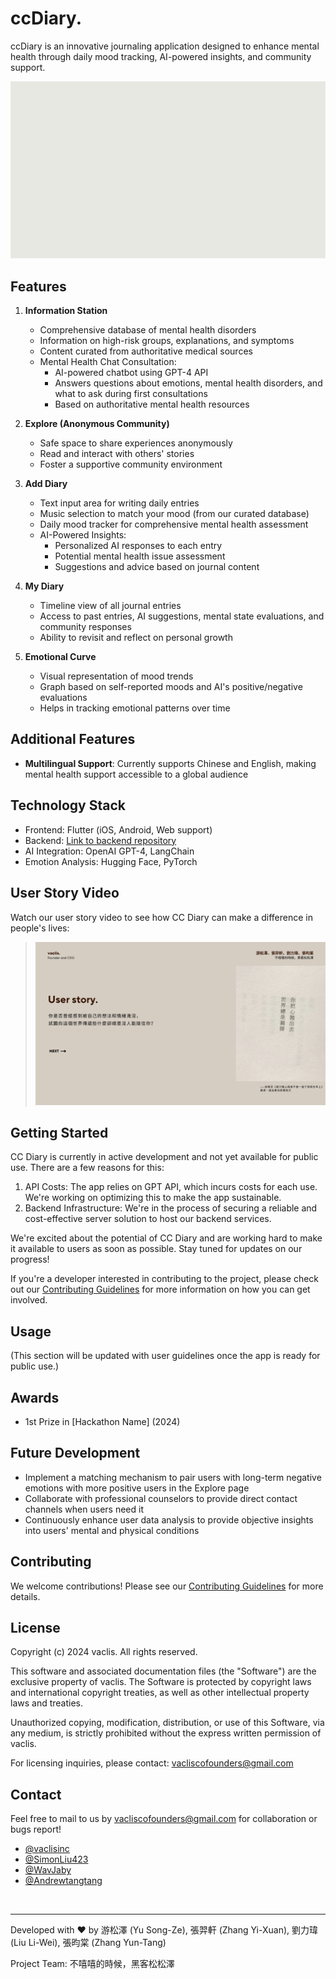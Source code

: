 # ccDiary.

ccDiary is an innovative journaling application designed to enhance mental health through daily mood tracking, AI-powered insights, and community support.

[![](https://raw.githubusercontent.com/SimonLiu423/cc_diary/ec4694b2518ead544a0f982be761f6c4276f51dd/presentation/ccDiary_intro.gif)](https://github.com/SimonLiu423/cc_diary/blob/61104e21db6f5a4cf7f9cfe8a971b073cdf62ecd/presentation/ccDiary.pdf)
<!-- [Presentation PDF](https://github.com/SimonLiu423/cc_diary/blob/61104e21db6f5a4cf7f9cfe8a971b073cdf62ecd/presentation/ccDiary.pdf) -->

## Features

1. **Information Station**
   - Comprehensive database of mental health disorders
   - Information on high-risk groups, explanations, and symptoms
   - Content curated from authoritative medical sources
   - Mental Health Chat Consultation:
     - AI-powered chatbot using GPT-4 API
     - Answers questions about emotions, mental health disorders, and what to ask during first consultations
     - Based on authoritative mental health resources

2. **Explore (Anonymous Community)**
   - Safe space to share experiences anonymously
   - Read and interact with others' stories
   - Foster a supportive community environment

3. **Add Diary**
   - Text input area for writing daily entries
   - Music selection to match your mood (from our curated database)
   - Daily mood tracker for comprehensive mental health assessment
   - AI-Powered Insights:
     - Personalized AI responses to each entry
     - Potential mental health issue assessment
     - Suggestions and advice based on journal content

4. **My Diary**
   - Timeline view of all journal entries
   - Access to past entries, AI suggestions, mental state evaluations, and community responses
   - Ability to revisit and reflect on personal growth

5. **Emotional Curve**
   - Visual representation of mood trends
   - Graph based on self-reported moods and AI's positive/negative evaluations
   - Helps in tracking emotional patterns over time

## Additional Features

- **Multilingual Support**: Currently supports Chinese and English, making mental health support accessible to a global audience

## Technology Stack

- Frontend: Flutter (iOS, Android, Web support)
- Backend: [Link to backend repository](https://github.com/Andrewtangtang/CCdiary-backend)
- AI Integration: OpenAI GPT-4, LangChain
- Emotion Analysis: Hugging Face, PyTorch

## User Story Video

Watch our user story video to see how CC Diary can make a difference in people's lives:

> [![CC Diary User Story](https://raw.githubusercontent.com/SimonLiu423/cc_diary/84030d4f39d50c8c18220fc63f916ca8559be5fa/presentation/img/ccDiary-0002.jpg)](https://www.youtube.com/watch?v=5liPXXo4A1I)

## Getting Started

CC Diary is currently in active development and not yet available for public use. There are a few reasons for this:

1. API Costs: The app relies on GPT API, which incurs costs for each use. We're working on optimizing this to make the app sustainable.
2. Backend Infrastructure: We're in the process of securing a reliable and cost-effective server solution to host our backend services.

We're excited about the potential of CC Diary and are working hard to make it available to users as soon as possible. Stay tuned for updates on our progress!

If you're a developer interested in contributing to the project, please check out our [Contributing Guidelines](CONTRIBUTING.md) for more information on how you can get involved.

## Usage

(This section will be updated with user guidelines once the app is ready for public use.)

## Awards

- 1st Prize in [Hackathon Name] (2024)

## Future Development

- Implement a matching mechanism to pair users with long-term negative emotions with more positive users in the Explore page
- Collaborate with professional counselors to provide direct contact channels when users need it
- Continuously enhance user data analysis to provide objective insights into users' mental and physical conditions

## Contributing

We welcome contributions! Please see our [Contributing Guidelines](CONTRIBUTING.md) for more details.

## License

Copyright (c) 2024 vaclis. All rights reserved.

This software and associated documentation files (the "Software") are the exclusive property of vaclis. The Software is protected by copyright laws and international copyright treaties, as well as other intellectual property laws and treaties.

Unauthorized copying, modification, distribution, or use of this Software, via any medium, is strictly prohibited without the express written permission of vaclis.

For licensing inquiries, please contact: vacliscofounders@gmail.com

## Contact

Feel free to mail to us by vacliscofounders@gmail.com for collaboration or bugs report!

- [@vaclisinc](https://www.github.com/vaclisinc)
- [@SimonLiu423](https://www.github.com/SimonLiu423)
- [@WavJaby](https://www.github.com/WavJaby)
- [@Andrewtangtang](https://www.github.com/Andrewtangtang) 

<br>

---


Developed with ❤️ by 游松澤 (Yu Song-Ze), 張羿軒 (Zhang Yi-Xuan), 劉力瑋 (Liu Li-Wei), 張昀棠 (Zhang Yun-Tang)

Project Team: 不嘻嘻的時候，黑客松松澤